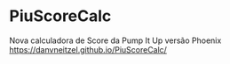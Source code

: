 # PiuScoreCalc
Nova calculadora de Score da Pump It Up versão Phoenix
<br>
<a href="https://danvneitzel.github.io/PiuScoreCalc/">https://danvneitzel.github.io/PiuScoreCalc/</a>
